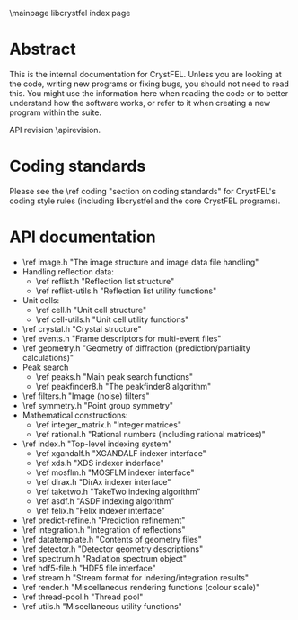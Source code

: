\mainpage libcrystfel index page

Abstract
========
This is the internal documentation for CrystFEL.  Unless you are looking at
the code, writing new programs or fixing bugs, you should not need to read
this.  You might use the information here when reading the code or to better
understand how the software works, or refer to it when creating a new
program within the suite.

API revision \apirevision.

Coding standards
================
Please see the \ref coding "section on coding standards" for CrystFEL's coding
style rules (including libcrystfel and the core CrystFEL programs).

API documentation
=================

* \ref image.h "The image structure and image data file handling"
* Handling reflection data:
   * \ref reflist.h "Reflection list structure"
   * \ref reflist-utils.h "Reflection list utility functions"
* Unit cells:
   * \ref cell.h "Unit cell structure"
   * \ref cell-utils.h "Unit cell utility functions"
* \ref crystal.h "Crystal structure"
* \ref events.h "Frame descriptors for multi-event files"
* \ref geometry.h "Geometry of diffraction (prediction/partiality calculations)"
* Peak search
   * \ref peaks.h "Main peak search functions"
   * \ref peakfinder8.h "The peakfinder8 algorithm"
* \ref filters.h "Image (noise) filters"
* \ref symmetry.h "Point group symmetry"
* Mathematical constructions:
   * \ref integer_matrix.h "Integer matrices"
   * \ref rational.h "Rational numbers (including rational matrices)"
* \ref index.h "Top-level indexing system"
   * \ref xgandalf.h "XGANDALF indexer interface"
   * \ref xds.h "XDS indexer inderface"
   * \ref mosflm.h "MOSFLM indexer interface"
   * \ref dirax.h "DirAx indexer interface"
   * \ref taketwo.h "TakeTwo indexing algorithm"
   * \ref asdf.h "ASDF indexing algorithm"
   * \ref felix.h "Felix indexer interface"
* \ref predict-refine.h "Prediction refinement"
* \ref integration.h "Integration of reflections"
* \ref datatemplate.h "Contents of geometry files"
* \ref detector.h "Detector geometry descriptions"
* \ref spectrum.h "Radiation spectrum object"
* \ref hdf5-file.h "HDF5 file interface"
* \ref stream.h "Stream format for indexing/integration results"
* \ref render.h "Miscellaneous rendering functions (colour scale)"
* \ref thread-pool.h "Thread pool"
* \ref utils.h "Miscellaneous utility functions"
